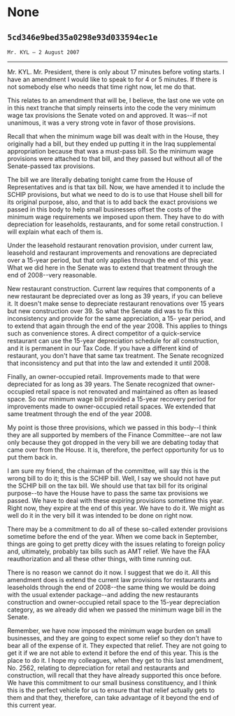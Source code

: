 # None
## `5cd346e9bed35a0298e93d033594ec1e`
`Mr. KYL — 2 August 2007`

---


Mr. KYL. Mr. President, there is only about 17 minutes before voting 
starts. I have an amendment I would like to speak to for 4 or 5 
minutes. If there is not somebody else who needs that time right now, 
let me do that.

This relates to an amendment that will be, I believe, the last one we 
vote on in this next tranche that simply reinserts into the code the 
very minimum wage tax provisions the Senate voted on and approved. It 
was--if not unanimous, it was a very strong vote in favor of those 
provisions.

Recall that when the minimum wage bill was dealt with in the House, 
they originally had a bill, but they ended up putting it in the Iraq 
supplemental appropriation because that was a must-pass bill. So the 
minimum wage provisions were attached to that bill, and they passed but 
without all of the Senate-passed tax provisions.

The bill we are literally debating tonight came from the House of 
Representatives and is that tax bill. Now, we have amended it to 
include the SCHIP provisions, but what we need to do is to use that 
House shell bill for its original purpose, also, and that is to add 
back the exact provisions we passed in this body to help small 
businesses offset the costs of the minimum wage requirements we imposed 
upon them. They have to do with depreciation for leaseholds, 
restaurants, and for some retail construction. I will explain what each 
of them is.

Under the leasehold restaurant renovation provision, under current 
law, leasehold and restaurant improvements and renovations are 
depreciated over a 15-year period, but that only applies through the 
end of this year. What we did here in the Senate was to extend that 
treatment through the end of 2008--very reasonable.

New restaurant construction. Current law requires that components of 
a new restaurant be depreciated over as long as 39 years, if you can 
believe it. It doesn't make sense to depreciate restaurant renovations 
over 15 years but new construction over 39. So what the Senate did was 
to fix this inconsistency and provide for the same appreciation, a 15-
year period, and to extend that again through the end of the year 2008. 
This applies to things such as convenience stores. A direct competitor 
of a quick-service restaurant can use the 15-year depreciation schedule 
for all construction, and it is permanent in our Tax Code. If you have 
a different kind of restaurant, you don't have that same tax treatment. 
The Senate recognized that inconsistency and put that into the law and 
extended it until 2008.

Finally, an owner-occupied retail. Improvements made to that were 
depreciated for as long as 39 years. The Senate recognized that owner-
occupied retail space is not renovated and maintained as often as 
leased space. So our minimum wage bill provided a 15-year recovery 
period for improvements made to owner-occupied retail spaces. We 
extended that same treatment through the end of the year 2008.

My point is those three provisions, which we passed in this body--I 
think they are all supported by members of the Finance Committee--are 
not law only because they got dropped in the very bill we are debating 
today that came over from the House. It is, therefore, the perfect 
opportunity for us to put them back in.

I am sure my friend, the chairman of the committee, will say this is 
the wrong bill to do it; this is the SCHIP bill. Well, I say we should 
not have put the SCHIP bill on the tax bill. We should use that tax 
bill for its original purpose--to have the House have to pass the same 
tax provisions we passed. We have to deal with these expiring 
provisions sometime this year. Right now, they expire at the end of 
this year. We have to do it. We might as well do it in the very bill it 
was intended to be done on right now.

There may be a commitment to do all of these so-called extender 
provisions sometime before the end of the year. When we come back in 
September, things are going to get pretty dicey with the issues 
relating to foreign policy and, ultimately, probably tax bills such as 
AMT relief. We have the FAA reauthorization and all these other things, 
with time running out.

There is no reason we cannot do it now. I suggest that we do it. All 
this amendment does is extend the current law provisions for 
restaurants and leaseholds through the end of 2008--the same thing we 
would be doing with the usual extender package--and adding the new 
restaurants construction and owner-occupied retail space to the 15-year 
depreciation category, as we already did when we passed the minimum 
wage bill in the Senate.

Remember, we have now imposed the minimum wage burden on small 
businesses, and they are going to expect some relief so they don't have 
to bear all of the expense of it. They expected that relief. They are 
not going to get it if we are not able to extend it before the end of 
this year. This is the place to do it. I hope my colleagues, when they 
get to this last amendment, No. 2562, relating to depreciation for 
retail and restaurants and construction, will recall that they have 
already supported this once before. We have this commitment to our 
small business constituency, and I think this is the perfect vehicle 
for us to ensure that that relief actually gets to them and that they, 
therefore, can take advantage of it beyond the end of this current 
year.